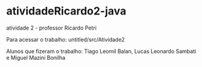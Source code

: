 # atividadeRicardo2-java
atividade 2 - professor Ricardo Petri

Para acessar o trabalho: 
untitled/src/Atividade2

Alunos que fizeram o trabalho: Tiago Leomil Balan, Lucas Leonardo Sambati e Miguel Mazini Bonilha
